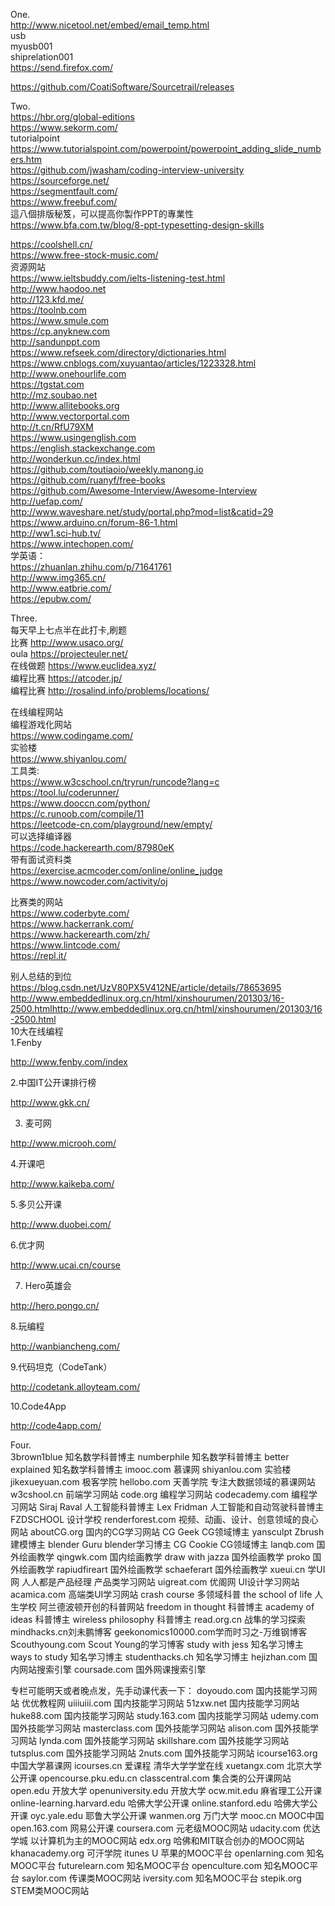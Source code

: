 One.  
http://www.nicetool.net/embed/email_temp.html   
usb      
myusb001   
shiprelation001   
https://send.firefox.com/   


https://github.com/CoatiSoftware/Sourcetrail/releases


Two.  
https://hbr.org/global-editions    
https://www.sekorm.com/   
tutorialpoint  
https://www.tutorialspoint.com/powerpoint/powerpoint_adding_slide_numbers.htm   
https://github.com/jwasham/coding-interview-university   
https://sourceforge.net/    
https://segmentfault.com/    
https://www.freebuf.com/    
這八個排版秘笈，可以提高你製作PPT的專業性
https://www.bfa.com.tw/blog/8-ppt-typesetting-design-skills   


https://coolshell.cn/     
https://www.free-stock-music.com/  
资源网站  
https://www.ieltsbuddy.com/ielts-listening-test.html  
http://www.haodoo.net  
http://123.kfd.me/  
https://toolnb.com  
https://www.smule.com  
https://cp.anyknew.com   
http://sandunppt.com    
https://www.refseek.com/directory/dictionaries.html   
https://www.cnblogs.com/xuyuantao/articles/1223328.html   
http://www.onehourlife.com   
https://tgstat.com   
http://mz.soubao.net   
http://www.allitebooks.org   
http://www.vectorportal.com   
http://t.cn/RfU79XM   
https://www.usingenglish.com  
https://english.stackexchange.com  
http://wonderkun.cc/index.html  
https://github.com/toutiaoio/weekly.manong.io  
https://github.com/ruanyf/free-books  
https://github.com/Awesome-Interview/Awesome-Interview  
http://uefap.com/  
http://www.waveshare.net/study/portal.php?mod=list&catid=29  
https://www.arduino.cn/forum-86-1.html  
http://ww1.sci-hub.tv/  
https://www.intechopen.com/  
学英语：   
https://zhuanlan.zhihu.com/p/71641761   
http://www.img365.cn/   
http://www.eatbrie.com/  
https://epubw.com/  

Three.  
每天早上七点半在此打卡,刷题   
比赛 http://www.usaco.org/   
oula https://projecteuler.net/   
在线做题 https://www.euclidea.xyz/   
编程比赛 https://atcoder.jp/   
编程比赛 http://rosalind.info/problems/locations/   

在线编程网站   
编程游戏化网站   
https://www.codingame.com/   
实验楼   
https://www.shiyanlou.com/   
工具类:   
https://www.w3cschool.cn/tryrun/runcode?lang=c   
https://tool.lu/coderunner/   
https://www.dooccn.com/python/   
https://c.runoob.com/compile/11   
https://leetcode-cn.com/playground/new/empty/   
可以选择编译器   
https://code.hackerearth.com/87980eK   
带有面试资料类   
https://exercise.acmcoder.com/online/online_judge   
https://www.nowcoder.com/activity/oj   

比赛类的网站   
https://www.coderbyte.com/   
https://www.hackerrank.com/   
https://www.hackerearth.com/zh/   
https://www.lintcode.com/    
https://repl.it/   

别人总结的到位   
https://blog.csdn.net/UzV80PX5V412NE/article/details/78653695
http://www.embeddedlinux.org.cn/html/xinshourumen/201303/16-2500.htmlhttp://www.embeddedlinux.org.cn/html/xinshourumen/201303/16-2500.html   
10大在线编程    
1.Fenby

http://www.fenby.com/index

2.中国IT公开课排行榜

http://www.gkk.cn/

3. 麦可网

http://www.microoh.com/

4.开课吧

http://www.kaikeba.com/

5.多贝公开课

http://www.duobei.com/

6.优才网

http://www.ucai.cn/course

7. Hero英雄会

http://hero.pongo.cn/

8.玩编程

http://wanbiancheng.com/

9.代码坦克（CodeTank）

http://codetank.alloyteam.com/

10.Code4App

http://code4app.com/


Four.   
3brown1blue 知名数学科普博主
numberphile 知名数学科普博主
better explained 知名数学科普博主
imooc.com 慕课网
shiyanlou.com 实验楼
jikexueyuan.com 极客学院
hellobo.com 天善学院 专注大数据领域的慕课网站
w3cshool.cn 前端学习网站
code.org 编程学习网站
codecademy.com 编程学习网站
Siraj Raval 人工智能科普博主
Lex Fridman 人工智能和自动驾驶科普博主
FZDSCHOOL 设计学校
renderforest.com 视频、动画、设计、创意领域的良心网站
aboutCG.org 国内的CG学习网站
CG Geek CG领域博主
yansculpt Zbrush建模博主
blender Guru blender学习博主
CG Cookie CG领域博主
lanqb.com 国外绘画教学
qingwk.com 国内绘画教学
draw with jazza 国外绘画教学
proko 国外绘画教学
rapiudfireart 国外绘画教学
schaeferart 国外绘画教学
xueui.cn 学UI网
人人都是产品经理 产品类学习网站
uigreat.com 优阁网 UI设计学习网站
acamica.com 高端类UI学习网站
crash course 多领域科普
the school of life 人生学校 阿兰德波顿开创的科普网站
freedom in thought 科普博主
academy of ideas 科普博主
wireless philosophy 科普博主
read.org.cn 战隼的学习探索
mindhacks.cn刘未鹏博客
geekonomics10000.com学而时习之-万维钢博客
Scouthyoung.com Scout Young的学习博客
study with jess 知名学习博主
ways to study 知名学习博主
studenthacks.ch 知名学习博主
hejizhan.com 国内网站搜索引擎
coursade.com 国外网课搜索引擎

专栏可能明天或者晚点发，先手动课代表一下：
doyoudo.com 国内技能学习网站
优优教程网 uiiiuiii.com 国内技能学习网站
51zxw.net 国内技能学习网站
huke88.com 国内技能学习网站
study.163.com 国内技能学习网站
udemy.com 国外技能学习网站
masterclass.com 国外技能学习网站
alison.com 国外技能学习网站
lynda.com 国外技能学习网站
skillshare.com 国外技能学习网站
tutsplus.com 国外技能学习网站
2nuts.com 国外技能学习网站
icourse163.org 中国大学慕课网
icourses.cn 爱课程
清华大学学堂在线 xuetangx.com
北京大学公开课 opencourse.pku.edu.cn
classcentral.com 集合类的公开课网站
open.edu 开放大学
openuniversity.edu 开放大学
ocw.mit.edu 麻省理工公开课
online-learning.harvard.edu 哈佛大学公开课
online.stanford.edu 哈佛大学公开课
oyc.yale.edu 耶鲁大学公开课
wanmen.org 万门大学
mooc.cn MOOC中国
open.163.com 网易公开课
coursera.com 元老级MOOC网站
udacity.com 优达学城 以计算机为主的MOOC网站
edx.org 哈佛和MIT联合创办的MOOC网站
khanacademy.org 可汗学院
itunes U 苹果的MOOC平台
openlarning.com 知名MOOC平台
futurelearn.com 知名MOOC平台
openculture.com 知名MOOC平台
saylor.com 传课类MOOC网站
iversity.com 知名MOOC平台
stepik.org STEM类MOOC网站
